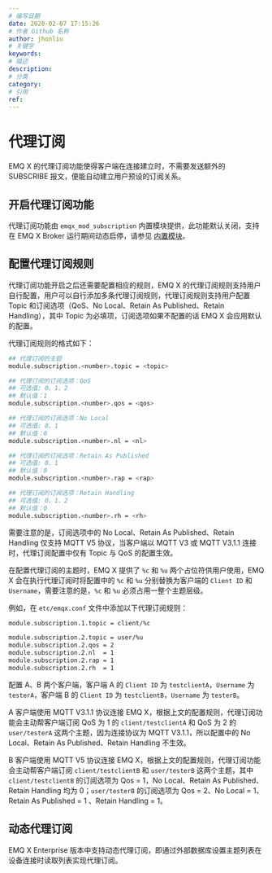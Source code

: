 ```yaml
---
# 编写日期
date: 2020-02-07 17:15:26
# 作者 Github 名称
author: jhonliu
# 关键字
keywords:
# 描述
description:
# 分类
category: 
# 引用
ref:
---
```


# 代理订阅

EMQ X 的代理订阅功能使得客户端在连接建立时，不需要发送额外的 SUBSCRIBE 报文，便能自动建立用户预设的订阅关系。

## 开启代理订阅功能

代理订阅功能由 `emqx_mod_subscription` 内置模块提供，此功能默认关闭，支持在 EMQ X Broker 运行期间动态启停，请参见 [内置模块](./internal-modules.md)。

## 配置代理订阅规则

代理订阅功能开启之后还需要配置相应的规则，EMQ X 的代理订阅规则支持用户自行配置，用户可以自行添加多条代理订阅规则，代理订阅规则支持用户配置 Topic 和订阅选项（QoS、No Local、Retain As Published、Retain Handling），其中 Topic 为必填项，订阅选项如果不配置的话 EMQ X 会应用默认的配置。

代理订阅规则的格式如下：

```bash
## 代理订阅的主题
module.subscription.<number>.topic = <topic>

## 代理订阅的订阅选项：QoS
## 可选值: 0、1、2
## 默认值：1
module.subscription.<number>.qos = <qos>

## 代理订阅的订阅选项：No Local
## 可选值: 0、1
## 默认值：0
module.subscription.<number>.nl = <nl>

## 代理订阅的订阅选项：Retain As Published
## 可选值: 0、1
## 默认值：0
module.subscription.<number>.rap = <rap>

## 代理订阅的订阅选项：Retain Handling
## 可选值: 0、1、2
## 默认值：0
module.subscription.<number>.rh = <rh>
```

需要注意的是，订阅选项中的 No Local、Retain As Published、Retain Handling 仅支持 MQTT V5 协议，当客户端以 MQTT V3 或 MQTT V3.1.1 连接时，代理订阅配置中仅有 Topic 与 QoS 的配置生效。

在配置代理订阅的主题时，EMQ X 提供了 `%c` 和 `%u` 两个占位符供用户使用，EMQ X 会在执行代理订阅时将配置中的 `%c` 和 `%u` 分别替换为客户端的 `Client ID` 和 `Username`，需要注意的是，`%c` 和 `%u` 必须占用一整个主题层级。

例如，在 `etc/emqx.conf` 文件中添加以下代理订阅规则：

```bash
module.subscription.1.topic = client/%c

module.subscription.2.topic = user/%u
module.subscription.2.qos = 2
module.subscription.2.nl  = 1
module.subscription.2.rap = 1
module.subscription.2.rh  = 1
```

配置 A、B 两个客户端，客户端 A 的 `Client ID` 为 `testclientA`，`Username` 为 `testerA`，客户端 B 的 `Client ID` 为 `testclientB`，`Username` 为 `testerB`。

A 客户端使用 MQTT V3.1.1 协议连接 EMQ X，根据上文的配置规则，代理订阅功能会主动帮客户端订阅 QoS 为 1 的 `client/testclientA` 和 QoS 为 2 的 `user/testerA` 这两个主题，因为连接协议为 MQTT V3.1.1，所以配置中的 No Local、Retain As Published、Retain Handling 不生效。

B 客户端使用 MQTT V5 协议连接 EMQ X，根据上文的配置规则，代理订阅功能会主动帮客户端订阅 `client/testclientB` 和 `user/testerB` 这两个主题，其中 `client/testclientB` 的订阅选项为 Qos = 1，No Local、Retain As Published、Retain Handling 均为 0；`user/testerB` 的订阅选项为 Qos = 2、No Local = 1、Retain As Published = 1 、Retain Handling = 1。

## 动态代理订阅

EMQ X Enterprise 版本中支持动态代理订阅，即通过外部数据库设置主题列表在设备连接时读取列表实现代理订阅。


